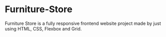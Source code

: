 # Furniture-Store
Furniture Store is a fully responsive frontend website project made by just using HTML, CSS, Flexbox and Grid.
